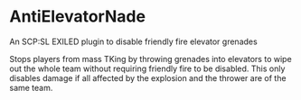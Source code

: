 # AntiElevatorNade
 An SCP:SL EXILED plugin to disable friendly fire elevator grenades
 
 Stops players from mass TKing by throwing grenades into elevators to wipe out the whole team without requiring friendly fire to be disabled.
 This only disables damage if all affected by the explosion and the thrower are of the same team.
 
